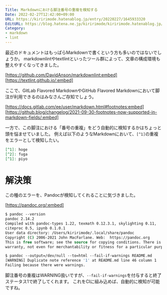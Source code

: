 ```yaml
---
Title: Markdownにおける脚注番号の重複を検知する
Date: 2022-02-27T12:42:00+09:00
URL: https://kiririmode.hatenablog.jp/entry/20220227/1645933320
EditURL: https://blog.hatena.ne.jp/kiririmode/kiririmode.hatenablog.jp/atom/entry/13574176438067623477
Category:
- markdown
- lint
---
```


最近のドキュメントはもっぱらMarkdownで書くという方も多いのではないでしょうか。
markdownlintやtextlintといったツール群によって、文章の構成環境も整えやすくなってきました。

[https://github.com/DavidAnson/markdownlint:embed]
[https://textlint.github.io/:embed]

ここで、GitLab Flavored MarkdownやGitHub Flavored Markdownにおいて脚注が利用できるのはみなさんご存知でしょう。

[https://docs.gitlab.com/ee/user/markdown.html#footnotes:embed]
[https://github.blog/changelog/2021-09-30-footnotes-now-supported-in-markdown-fields/:embed]

一方で、この脚注における「番号の重複」をどう自動的に検知するかはちょっと頭を悩ませていました。
例えば以下のようなMarkdownにおいて、`[^1]`の重複をエラーとして検知したい。

```markdown
[^1]: hoge
[^2]: fuga
[^1]: piyo
```

# 解決策

この種のエラーを、Pandocが検知してくれることに気づきました。

[https://pandoc.org/:embed]

```tcsh
$ pandoc --version
pandoc 2.14.2
Compiled with pandoc-types 1.22, texmath 0.12.3.1, skylighting 0.11,
citeproc 0.5, ipynb 0.1.0.1
User data directory: /Users/kiririmode/.local/share/pandoc
Copyright (C) 2006-2021 John MacFarlane. Web:  https://pandoc.org
This is free software; see the source for copying conditions. There is no
warranty, not even for merchantability or fitness for a particular purpose.

$ pandoc --output=/dev/null --to=html --fail-if-warnings README.md
[WARNING] Duplicate note reference '1' at README.md line 46 column 1
Failing because there were warnings.
```

脚注番号の重複はWARNING扱いですが、`--fail-if-warnings`を付与すると終了ステータス1で終了してくれます。
これをCIに組み込めば、自動的に検知が可能ですね。
